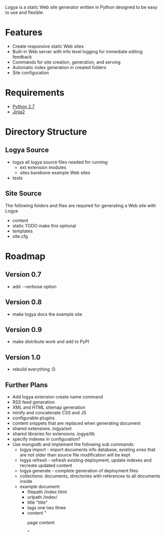 Logya is a static Web site generator written in Python designed to be easy
to use and flexible.

# Features
* Create responsive static Web sites
* Built-in Web server with info level logging for immediate editing feedback
* Commands for site creation, generation, and serving
* Automatic index generation in created folders
* Site configuration

# Requirements
* [Python 2.7](http://python.org/)
* [Jinja2](http://jinja.pocoo.org/)

# Directory Structure

## Logya Source
* logya       all logya source files needed for running
    * ext       extension modules
    * sites     barebone example Web sites
* tests

## Site Source

The following folders and files are required for generating a Web site with Logya

* content
* static    TODO make this optional
* templates
* site.cfg

# Roadmap

## Version 0.7

* add --verbose option

## Version 0.8

* make logya docs the example site

## Version 0.9

* make distribute work and add to PyPI

## Version 1.0

* rebuild everything :D

## Further Plans

* Add logya extension create name command
* RSS feed generation
* XML and HTML sitemap generation
* minify and concatenate CSS and JS
* configurable plugins
* content snippets that are replaced when generating document
* shared extensions .logya/ext
* shared libraries for extensions .logya/lib
* specify indexes in configuration?
* Use mongodb and implement the following sub commands:
    * logya import - import documents info database, existing ones that are not older than source file modification will be kept
    * logya refresh - refresh existing deployment, update indexes and recreate updated content
    * logya generate - complete generation of deployment files
    * collections: documents, directories with references to all documents inside
    * example document:
        * filepath /index.html
        * urlpath /index/
        * title "title"
        * tags one two three
        * content "<p>page content</p>"
